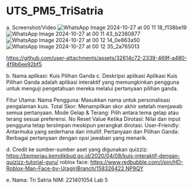 # UTS_PM5_TriSatria
a. Screenshot/Video
![WhatsApp Image 2024-10-27 at 00 11 18_f138be19](https://github.com/user-attachments/assets/6ea29bd7-8dc6-485f-b7f1-745a1b20ab6a)
![WhatsApp Image 2024-10-27 at 00 11 43_b2380877](https://github.com/user-attachments/assets/56fe506f-0198-4a9a-b103-cbc635f498ad)
![WhatsApp Image 2024-10-27 at 00 12 14_0e863a50](https://github.com/user-attachments/assets/408c2707-cd23-47d8-b840-5326137bf788)
![WhatsApp Image 2024-10-27 at 00 12 35_2a765013](https://github.com/user-attachments/assets/09122290-dadb-4d1a-a432-6bc8bcca808b)


https://github.com/user-attachments/assets/32614c72-2339-469f-a480-4f9b6ee92bf5

b. Nama aplikasi: Kuis Pilihan Ganda
c. Deskripsi aplikasi
Aplikasi Kuis Pilihan Ganda adalah aplikasi interaktif yang memungkinkan pengguna untuk menguji pengetahuan mereka melalui pertanyaan pilihan ganda.

Fitur Utama:
Nama Pengguna: Masukkan nama untuk personalisasi pengalaman kuis.
Total Skor: Menampilkan skor akhir setelah menjawab semua pertanyaan.
Mode Gelap & Terang: Pilih antara tema gelap atau terang sesuai preferensi.
No Reset Value Ketika Dirotasi: Nilai dan input pengguna tetap tersimpan meskipun perangkat dirotasi.
User-Friendly: Antarmuka yang sederhana dan intuitif.
Pertanyaan dan Pilihan Ganda: Berbagai pertanyaan dengan opsi jawaban yang menarik.

d. Credit ke sumber-sumber aset yang digunakan
quizziz: https://bpmpriau.kemdikbud.go.id/2020/04/08/kuis-interaktif-dengan-quizizz-tutorial-guru/
roblox face: https://www.redbubble.com/i/pin/HD-Roblox-Man-Face-by-UragiriBranch/158326422.NP9QY

e. Nama: Tri Satria
NIM: 221401054 
Lab 5
